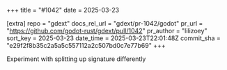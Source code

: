 +++
title = "#1042"
date = 2025-03-23

[extra]
repo = "gdext"
docs_rel_url = "gdext/pr-1042/godot"
pr_url = "https://github.com/godot-rust/gdext/pull/1042"
pr_author = "lilizoey"
sort_key = 2025-03-23
date_time = 2025-03-23T22:01:48Z
commit_sha = "e29f2f8b35c2a5a5c557112a2c507bd0c7e77b69"
+++

Experiment with splitting up signature differently
